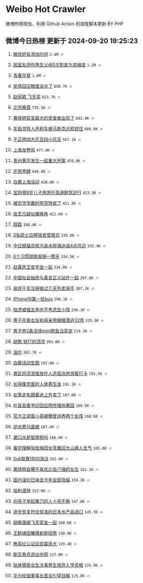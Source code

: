 # Weibo Hot Crawler 



微博热榜爬虫，利用 Github Action 的调度脚本更新 BY PHP 


## 微博今日热榜 更新于 2024-09-20 19:25:23 
1. [微信好友添加时间](https://s.weibo.com/weibo?q=%23%E5%BE%AE%E4%BF%A1%E5%A5%BD%E5%8F%8B%E6%B7%BB%E5%8A%A0%E6%97%B6%E9%97%B4%23&t=31&band_rank=1&Refer=top) `2.4M 🔥` 

1. [因室友烧伤男生父母5次割皮为其植皮](https://s.weibo.com/weibo?q=%23%E5%9B%A0%E5%AE%A4%E5%8F%8B%E7%83%A7%E4%BC%A4%E7%94%B7%E7%94%9F%E7%88%B6%E6%AF%8D5%E6%AC%A1%E5%89%B2%E7%9A%AE%E4%B8%BA%E5%85%B6%E6%A4%8D%E7%9A%AE%23&t=31&band_rank=2&Refer=top) `1.2M 🔥` 

1. [青春华章](https://s.weibo.com/weibo?q=%23%E9%9D%92%E6%98%A5%E5%8D%8E%E7%AB%A0%23&t=31&band_rank=3&Refer=top) `1.0M 🔥` 

1. [吴倩回应眼里没光了](https://s.weibo.com/weibo?q=%23%E5%90%B4%E5%80%A9%E5%9B%9E%E5%BA%94%E7%9C%BC%E9%87%8C%E6%B2%A1%E5%85%89%E4%BA%86%23&t=31&band_rank=4&Refer=top) `850.7K 🔥` 

1. [赵丽颖 飞天奖](https://s.weibo.com/weibo?q=%E8%B5%B5%E4%B8%BD%E9%A2%96%20%E9%A3%9E%E5%A4%A9%E5%A5%96&t=31&band_rank=5&Refer=top) `823.7K 🔥` 

1. [北京晚霞](https://s.weibo.com/weibo?q=%E5%8C%97%E4%BA%AC%E6%99%9A%E9%9C%9E&t=31&band_rank=6&Refer=top) `735.1K 🔥` 

1. [黄晓明官宣最大的受害者出现了](https://s.weibo.com/weibo?q=%E9%BB%84%E6%99%93%E6%98%8E%E5%AE%98%E5%AE%A3%E6%9C%80%E5%A4%A7%E7%9A%84%E5%8F%97%E5%AE%B3%E8%80%85%E5%87%BA%E7%8E%B0%E4%BA%86&t=31&band_rank=7&Refer=top) `683.9K 🔥` 

1. [车臣领导人声称车被马斯克远程锁住](https://s.weibo.com/weibo?q=%23%E8%BD%A6%E8%87%A3%E9%A2%86%E5%AF%BC%E4%BA%BA%E5%A3%B0%E7%A7%B0%E8%BD%A6%E8%A2%AB%E9%A9%AC%E6%96%AF%E5%85%8B%E8%BF%9C%E7%A8%8B%E9%94%81%E4%BD%8F%23&t=31&band_rank=8&Refer=top) `609.0K 🔥` 

1. [于正排四大花旦四小花旦](https://s.weibo.com/weibo?q=%23%E4%BA%8E%E6%AD%A3%E6%8E%92%E5%9B%9B%E5%A4%A7%E8%8A%B1%E6%97%A6%E5%9B%9B%E5%B0%8F%E8%8A%B1%E6%97%A6%23&t=31&band_rank=9&Refer=top) `567.1K 🔥` 

1. [上海龙卷风](https://s.weibo.com/weibo?q=%E4%B8%8A%E6%B5%B7%E9%BE%99%E5%8D%B7%E9%A3%8E&t=31&band_rank=10&Refer=top) `477.4K 🔥` 

1. [贵州黄平发生一起重大刑案](https://s.weibo.com/weibo?q=%23%E8%B4%B5%E5%B7%9E%E9%BB%84%E5%B9%B3%E5%8F%91%E7%94%9F%E4%B8%80%E8%B5%B7%E9%87%8D%E5%A4%A7%E5%88%91%E6%A1%88%23&t=31&band_rank=11&Refer=top) `459.0K 🔥` 

1. [还我李肆](https://s.weibo.com/weibo?q=%E8%BF%98%E6%88%91%E6%9D%8E%E8%82%86&t=31&band_rank=12&Refer=top) `440.0K 🔥` 

1. [白鹿上海活动](https://s.weibo.com/weibo?q=%23%E7%99%BD%E9%B9%BF%E4%B8%8A%E6%B5%B7%E6%B4%BB%E5%8A%A8%23&t=31&band_rank=13&Refer=top) `428.6K 🔥` 

1. [宝妈带8岁儿子旅游在高速醉驾逆行](https://s.weibo.com/weibo?q=%23%E5%AE%9D%E5%A6%88%E5%B8%A68%E5%B2%81%E5%84%BF%E5%AD%90%E6%97%85%E6%B8%B8%E5%9C%A8%E9%AB%98%E9%80%9F%E9%86%89%E9%A9%BE%E9%80%86%E8%A1%8C%23&t=31&band_rank=14&Refer=top) `423.5K 🔥` 

1. [被农学学霸的带货馋疯了](https://s.weibo.com/weibo?q=%23%E8%A2%AB%E5%86%9C%E5%AD%A6%E5%AD%A6%E9%9C%B8%E7%9A%84%E5%B8%A6%E8%B4%A7%E9%A6%8B%E7%96%AF%E4%BA%86%23&t=31&band_rank=15&Refer=top) `421.8K 🔥` 

1. [张艺凡疑似被换角](https://s.weibo.com/weibo?q=%23%E5%BC%A0%E8%89%BA%E5%87%A1%E7%96%91%E4%BC%BC%E8%A2%AB%E6%8D%A2%E8%A7%92%23&t=31&band_rank=16&Refer=top) `421.6K 🔥` 

1. [翔霖](https://s.weibo.com/weibo?q=%E7%BF%94%E9%9C%96&t=31&band_rank=17&Refer=top) `348.4K 🔥` 

1. [3名硕士应聘宿舍管理员](https://s.weibo.com/weibo?q=%233%E5%90%8D%E7%A1%95%E5%A3%AB%E5%BA%94%E8%81%98%E5%AE%BF%E8%88%8D%E7%AE%A1%E7%90%86%E5%91%98%23&t=31&band_rank=18&Refer=top) `338.6K 🔥` 

1. [中日就福岛核污染水排海达成4点共识](https://s.weibo.com/weibo?q=%23%E4%B8%AD%E6%97%A5%E5%B0%B1%E7%A6%8F%E5%B2%9B%E6%A0%B8%E6%B1%A1%E6%9F%93%E6%B0%B4%E6%8E%92%E6%B5%B7%E8%BE%BE%E6%88%904%E7%82%B9%E5%85%B1%E8%AF%86%23&t=31&band_rank=19&Refer=top) `335.4K 🔥` 

1. [6个习惯就能毁掉一颗牙](https://s.weibo.com/weibo?q=%236%E4%B8%AA%E4%B9%A0%E6%83%AF%E5%B0%B1%E8%83%BD%E6%AF%81%E6%8E%89%E4%B8%80%E9%A2%97%E7%89%99%23&t=31&band_rank=20&Refer=top) `334.5K 🔥` 

1. [赵露思王安宇坐一起](https://s.weibo.com/weibo?q=%23%E8%B5%B5%E9%9C%B2%E6%80%9D%E7%8E%8B%E5%AE%89%E5%AE%87%E5%9D%90%E4%B8%80%E8%B5%B7%23&t=31&band_rank=21&Refer=top) `334.0K 🔥` 

1. [中国社会始终与善良正义站在一起](https://s.weibo.com/weibo?q=%23%E4%B8%AD%E5%9B%BD%E7%A4%BE%E4%BC%9A%E5%A7%8B%E7%BB%88%E4%B8%8E%E5%96%84%E8%89%AF%E6%AD%A3%E4%B9%89%E7%AB%99%E5%9C%A8%E4%B8%80%E8%B5%B7%23&t=31&band_rank=22&Refer=top) `307.8K 🔥` 

1. [易烊千玺注册做过几天外卖骑手](https://s.weibo.com/weibo?q=%23%E6%98%93%E7%83%8A%E5%8D%83%E7%8E%BA%E6%B3%A8%E5%86%8C%E5%81%9A%E8%BF%87%E5%87%A0%E5%A4%A9%E5%A4%96%E5%8D%96%E9%AA%91%E6%89%8B%23&t=31&band_rank=23&Refer=top) `307.2K 🔥` 

1. [iPhone16第一批bug](https://s.weibo.com/weibo?q=%23iPhone16%E7%AC%AC%E4%B8%80%E6%89%B9bug%23&t=31&band_rank=24&Refer=top) `298.1K 🔥` 

1. [陆虎嘘嘘五年内不考虑生小孩](https://s.weibo.com/weibo?q=%E9%99%86%E8%99%8E%E5%98%98%E5%98%98%E4%BA%94%E5%B9%B4%E5%86%85%E4%B8%8D%E8%80%83%E8%99%91%E7%94%9F%E5%B0%8F%E5%AD%A9&t=31&band_rank=25&Refer=top) `236.1K 🔥` 

1. [男子杀害女友和母亲带嫂嫂潜逃32年](https://s.weibo.com/weibo?q=%23%E7%94%B7%E5%AD%90%E6%9D%80%E5%AE%B3%E5%A5%B3%E5%8F%8B%E5%92%8C%E6%AF%8D%E4%BA%B2%E5%B8%A6%E5%AB%82%E5%AB%82%E6%BD%9C%E9%80%8332%E5%B9%B4%23&t=31&band_rank=26&Refer=top) `235.9K 🔥` 

1. [男子养2条活体mini鳄鱼当茶宠](https://s.weibo.com/weibo?q=%23%E7%94%B7%E5%AD%90%E5%85%BB2%E6%9D%A1%E6%B4%BB%E4%BD%93mini%E9%B3%84%E9%B1%BC%E5%BD%93%E8%8C%B6%E5%AE%A0%23&t=31&band_rank=27&Refer=top) `219.1K 🔥` 

1. [胡歌 铁打的顶流](https://s.weibo.com/weibo?q=%E8%83%A1%E6%AD%8C%20%E9%93%81%E6%89%93%E7%9A%84%E9%A1%B6%E6%B5%81&t=31&band_rank=28&Refer=top) `203.0K 🔥` 

1. [油价](https://s.weibo.com/weibo?q=%E6%B2%B9%E4%BB%B7&t=31&band_rank=29&Refer=top) `202.7K 🔥` 

1. [白鹿活动生图](https://s.weibo.com/weibo?q=%E7%99%BD%E9%B9%BF%E6%B4%BB%E5%8A%A8%E7%94%9F%E5%9B%BE&t=31&band_rank=30&Refer=top) `192.6K 🔥` 

1. [景区将流浪猫放在人造孤岛供游客打卡](https://s.weibo.com/weibo?q=%23%E6%99%AF%E5%8C%BA%E5%B0%86%E6%B5%81%E6%B5%AA%E7%8C%AB%E6%94%BE%E5%9C%A8%E4%BA%BA%E9%80%A0%E5%AD%A4%E5%B2%9B%E4%BE%9B%E6%B8%B8%E5%AE%A2%E6%89%93%E5%8D%A1%23&t=31&band_rank=31&Refer=top) `191.5K 🔥` 

1. [长得像宽面的人体寄生虫](https://s.weibo.com/weibo?q=%E9%95%BF%E5%BE%97%E5%83%8F%E5%AE%BD%E9%9D%A2%E7%9A%84%E4%BA%BA%E4%BD%93%E5%AF%84%E7%94%9F%E8%99%AB&t=31&band_rank=32&Refer=top) `191.3K 🔥` 

1. [女童走失跟着送上外卖了](https://s.weibo.com/weibo?q=%23%E5%A5%B3%E7%AB%A5%E8%B5%B0%E5%A4%B1%E8%B7%9F%E7%9D%80%E9%80%81%E4%B8%8A%E5%A4%96%E5%8D%96%E4%BA%86%23&t=31&band_rank=33&Refer=top) `187.0K 🔥` 

1. [叶县县委书记回应网传强拆果园](https://s.weibo.com/weibo?q=%23%E5%8F%B6%E5%8E%BF%E5%8E%BF%E5%A7%94%E4%B9%A6%E8%AE%B0%E5%9B%9E%E5%BA%94%E7%BD%91%E4%BC%A0%E5%BC%BA%E6%8B%86%E6%9E%9C%E5%9B%AD%23&t=31&band_rank=34&Refer=top) `169.9K 🔥` 

1. [官方正调查小英被曝曾送养两个女孩](https://s.weibo.com/weibo?q=%23%E5%AE%98%E6%96%B9%E6%AD%A3%E8%B0%83%E6%9F%A5%E5%B0%8F%E8%8B%B1%E8%A2%AB%E6%9B%9D%E6%9B%BE%E9%80%81%E5%85%BB%E4%B8%A4%E4%B8%AA%E5%A5%B3%E5%AD%A9%23&t=31&band_rank=35&Refer=top) `168.6K 🔥` 

1. [逆水寒马面裙](https://s.weibo.com/weibo?q=%23%E9%80%86%E6%B0%B4%E5%AF%92%E9%A9%AC%E9%9D%A2%E8%A3%99%23&t=31&band_rank=36&Refer=top) `167.4K 🔥` 

1. [漱口水是智商税吗](https://s.weibo.com/weibo?q=%23%E6%BC%B1%E5%8F%A3%E6%B0%B4%E6%98%AF%E6%99%BA%E5%95%86%E7%A8%8E%E5%90%97%23&t=31&band_rank=37&Refer=top) `166.0K 🔥` 

1. [看完理解张桂梅因女孩重回大山嫁人生气](https://s.weibo.com/weibo?q=%E7%9C%8B%E5%AE%8C%E7%90%86%E8%A7%A3%E5%BC%A0%E6%A1%82%E6%A2%85%E5%9B%A0%E5%A5%B3%E5%AD%A9%E9%87%8D%E5%9B%9E%E5%A4%A7%E5%B1%B1%E5%AB%81%E4%BA%BA%E7%94%9F%E6%B0%94&t=31&band_rank=38&Refer=top) `165.8K 🔥` 

1. [Suk联赛1800淘汰](https://s.weibo.com/weibo?q=%23Suk%E8%81%94%E8%B5%9B1800%E6%B7%98%E6%B1%B0%23&t=31&band_rank=39&Refer=top) `162.6K 🔥` 

1. [黄晓明自曝不喜欢比自己强的女生](https://s.weibo.com/weibo?q=%23%E9%BB%84%E6%99%93%E6%98%8E%E8%87%AA%E6%9B%9D%E4%B8%8D%E5%96%9C%E6%AC%A2%E6%AF%94%E8%87%AA%E5%B7%B1%E5%BC%BA%E7%9A%84%E5%A5%B3%E7%94%9F%23&t=31&band_rank=40&Refer=top) `161.1K 🔥` 

1. [国内油价已抹去今年全部涨幅](https://s.weibo.com/weibo?q=%23%E5%9B%BD%E5%86%85%E6%B2%B9%E4%BB%B7%E5%B7%B2%E6%8A%B9%E5%8E%BB%E4%BB%8A%E5%B9%B4%E5%85%A8%E9%83%A8%E6%B6%A8%E5%B9%85%23&t=31&band_rank=41&Refer=top) `159.2K 🔥` 

1. [哈利波特](https://s.weibo.com/weibo?q=%E5%93%88%E5%88%A9%E6%B3%A2%E7%89%B9&t=31&band_rank=42&Refer=top) `153.8K 🔥` 

1. [向孩子举起屠刀的人十恶不赦](https://s.weibo.com/weibo?q=%23%E5%90%91%E5%AD%A9%E5%AD%90%E4%B8%BE%E8%B5%B7%E5%B1%A0%E5%88%80%E7%9A%84%E4%BA%BA%E5%8D%81%E6%81%B6%E4%B8%8D%E8%B5%A6%23&t=31&band_rank=43&Refer=top) `147.8K 🔥` 

1. [逐步恢复符合规准的日本水产品进口](https://s.weibo.com/weibo?q=%23%E9%80%90%E6%AD%A5%E6%81%A2%E5%A4%8D%E7%AC%A6%E5%90%88%E8%A7%84%E5%87%86%E7%9A%84%E6%97%A5%E6%9C%AC%E6%B0%B4%E4%BA%A7%E5%93%81%E8%BF%9B%E5%8F%A3%23&t=31&band_rank=44&Refer=top) `145.3K 🔥` 

1. [胡歌唐嫣飞天奖坐一起](https://s.weibo.com/weibo?q=%23%E8%83%A1%E6%AD%8C%E5%94%90%E5%AB%A3%E9%A3%9E%E5%A4%A9%E5%A5%96%E5%9D%90%E4%B8%80%E8%B5%B7%23&t=31&band_rank=45&Refer=top) `140.6K 🔥` 

1. [王鹤棣田曦薇新剧招商](https://s.weibo.com/weibo?q=%23%E7%8E%8B%E9%B9%A4%E6%A3%A3%E7%94%B0%E6%9B%A6%E8%96%87%E6%96%B0%E5%89%A7%E6%8B%9B%E5%95%86%23&t=31&band_rank=46&Refer=top) `139.9K 🔥` 

1. [惠英红认证后宫最庞大](https://s.weibo.com/weibo?q=%23%E6%83%A0%E8%8B%B1%E7%BA%A2%E8%AE%A4%E8%AF%81%E5%90%8E%E5%AE%AB%E6%9C%80%E5%BA%9E%E5%A4%A7%23&t=31&band_rank=47&Refer=top) `129.4K 🔥` 

1. [斯瓦泰克退出中网](https://s.weibo.com/weibo?q=%23%E6%96%AF%E7%93%A6%E6%B3%B0%E5%85%8B%E9%80%80%E5%87%BA%E4%B8%AD%E7%BD%91%23&t=31&band_rank=48&Refer=top) `127.0K 🔥` 

1. [贴身猥亵女生涉事男生放弃入学资格](https://s.weibo.com/weibo?q=%23%E8%B4%B4%E8%BA%AB%E7%8C%A5%E4%BA%B5%E5%A5%B3%E7%94%9F%E6%B6%89%E4%BA%8B%E7%94%B7%E7%94%9F%E6%94%BE%E5%BC%83%E5%85%A5%E5%AD%A6%E8%B5%84%E6%A0%BC%23&t=31&band_rank=49&Refer=top) `125.9K 🔥` 

1. [华为轮值董事长首谈引望战略](https://s.weibo.com/weibo?q=%23%E5%8D%8E%E4%B8%BA%E8%BD%AE%E5%80%BC%E8%91%A3%E4%BA%8B%E9%95%BF%E9%A6%96%E8%B0%88%E5%BC%95%E6%9C%9B%E6%88%98%E7%95%A5%23&t=31&band_rank=50&Refer=top) `125.0K 🔥` 

